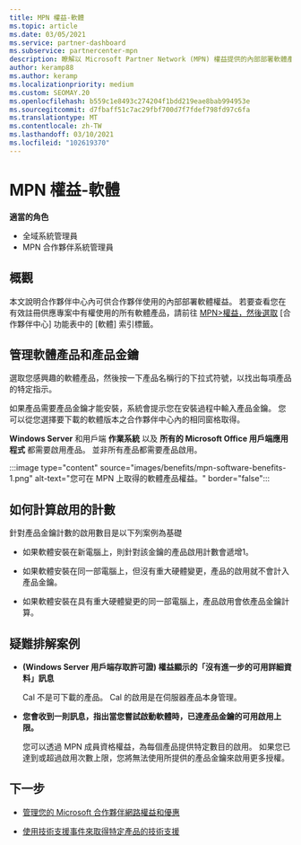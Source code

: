 ```yaml
---
title: MPN 權益-軟體
ms.topic: article
ms.date: 03/05/2021
ms.service: partner-dashboard
ms.subservice: partnercenter-mpn
description: 瞭解以 Microsoft Partner Network (MPN) 權益提供的內部部署軟體產品
author: keramp88
ms.author: keramp
ms.localizationpriority: medium
ms.custom: SEOMAY.20
ms.openlocfilehash: b559c1e8493c274204f1bdd219eae8bab994953e
ms.sourcegitcommit: d7fbaff51c7ac29fbf700d7f7fdef798fd97c6fa
ms.translationtype: MT
ms.contentlocale: zh-TW
ms.lasthandoff: 03/10/2021
ms.locfileid: "102619370"
---
```

# <a name="mpn-benefits---software"></a>MPN 權益-軟體

**適當的角色**

- 全域系統管理員
- MPN 合作夥伴系統管理員

## <a name="overview"></a>概觀

本文說明合作夥伴中心內可供合作夥伴使用的內部部署軟體權益。 若要查看您在有效註冊供應專案中有權使用的所有軟體產品，請前往  [MPN>權益，然後選取](https://partner.microsoft.com/dashboard/mpn/membership/benefits/software) [合作夥伴中心] 功能表中的 [軟體] 索引標籤。  

## <a name="manage-software-products-and-product-keys"></a>管理軟體產品和產品金鑰

選取您感興趣的軟體產品，然後按一下產品名稱行的下拉式符號，以找出每項產品的特定指示。

如果產品需要產品金鑰才能安裝，系統會提示您在安裝過程中輸入產品金鑰。 您可以從您選擇要下載的軟體版本之合作夥伴中心內的相同窗格取得。

**Windows Server** 和用戶端 **作業系統** 以及 **所有的 Microsoft Office 用戶端應用程式** 都需要啟用產品。 並非所有產品都需要產品啟用。

:::image type="content" source="images/benefits/mpn-software-benefits-1.png" alt-text="您可在 MPN 上取得的軟體產品權益。" border="false":::

## <a name="how-activations-are-counted"></a>如何計算啟用的計數

針對產品金鑰計數的啟用數目是以下列案例為基礎

- 如果軟體安裝在新電腦上，則針對該金鑰的產品啟用計數會遞增1。
 
- 如果軟體安裝在同一部電腦上，但沒有重大硬體變更，產品的啟用就不會計入產品金鑰。

- 如果軟體安裝在具有重大硬體變更的同一部電腦上，產品啟用會依產品金鑰計算。

## <a name="troubleshooting-scenarios"></a>疑難排解案例

- **(Windows Server 用戶端存取許可證) 權益顯示的「沒有進一步的可用詳細資料」訊息**

    Cal 不是可下載的產品。 Cal 的啟用是在伺服器產品本身管理。

- **您會收到一則訊息，指出當您嘗試啟動軟體時，已達產品金鑰的可用啟用上限。**

    您可以透過 MPN 成員資格權益，為每個產品提供特定數目的啟用。 如果您已達到或超過啟用次數上限，您將無法使用所提供的產品金鑰來啟用更多授權。


 ## <a name="next-steps"></a>下一步

- [管理您的 Microsoft 合作夥伴網路權益和優惠](manage-your-partner-network-benefits.md)

- [使用技術支援事件來取得特定產品的技術支援](mpn-benefits-technical-support.md)



